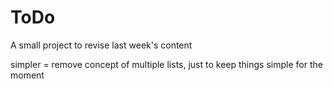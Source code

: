 # ToDo
A small project to revise last week's content

simpler = remove concept of multiple lists, just to keep things simple for the moment

